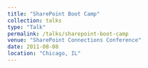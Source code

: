 ```yaml
---
title: "SharePoint Boot Camp"
collection: talks
type: "Talk"
permalink: /talks/sharepoint-boot-camp
venue: "SharePoint Connections Conference"
date: 2011-08-08
location: "Chicago, IL"
---
```

